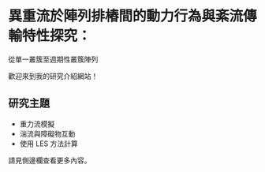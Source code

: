 # 異重流於陣列排樁間的動力行為與紊流傳輸特性探究：
從單一叢簇至週期性叢簇陣列


歡迎來到我的研究介紹網站！

## 研究主題
- 重力流模擬
- 湍流與障礙物互動
- 使用 LES 方法計算

請見側邊欄查看更多內容。

